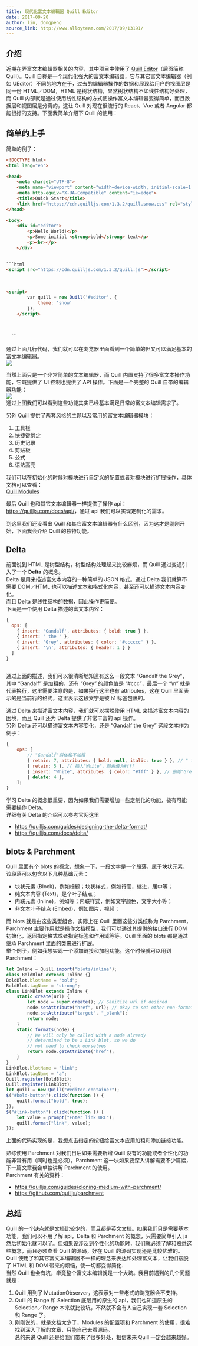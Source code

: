 ```yaml
---
title: 现代化富文本编辑器 Quill Editor
date: 2017-09-20
author: lin, dongpeng
source_link: http://www.alloyteam.com/2017/09/13191/
---
```


## 介绍

近期在弄富文本编辑器相关的内容，其中项目中使用了 [Quill Editor](https://quilljs.com/)（后面简称 Quill）。Quill 自称是一个现代化强大的富文本编辑器，它与其它富文本编辑器（例如 UEditor）不同的地方在于，过去的编辑器操作的数据和展现给用户的视图层是同一份 HTML／DOM，HTML 是树状结构，显然树状结构不如线性结构好处理，而 Quill 内部就是通过使用线性结构的方式使操作富文本编辑器变得简单，而且数据层和视图层是分离的，这让 Quill 对现在很流行的 React、Vue 或者 Angular 都能很好的支持。下面我简单介绍下 Quill 的使用：  

## 简单的上手

简单的例子：

````html
<!DOCTYPE html>
<html lang="en">
 
<head>
    <meta charset="UTF-8">
    <meta name="viewport" content="width=device-width, initial-scale=1.0">
    <meta http-equiv="X-UA-Compatible" content="ie=edge">
    <title>Quick Start</title>
    <link href="https://cdn.quilljs.com/1.3.2/quill.snow.css" rel="stylesheet">
</head>
 
<body>
    <div id="editor">
        <p>Hello World!</p>
        <p>Some initial <strong>bold</strong> text</p>
        <p><br></p>
    </div>
 
    
```html
<script src="https://cdn.quilljs.com/1.3.2/quill.js"></script>
````

    

```html
<script>
        var quill = new Quill('#editor', {
            theme: 'snow'
        });
    </script>
```

 

</body>
 
</html>
 
```

通过上面几行代码，我们就可以在浏览器里面看到一个简单的但又可以满足基本的富文本编辑器。  
![](http://www.alloyteam.com/2017/09/13191/quill-editor/quick-start.png)

当然上面只是一个非常简单的文本编辑器，而 Quill 内置支持了很多富文本操作功能，它既提供了 UI 控制也提供了 API 操作。下面是一个完整的 Quill 自带的编辑器功能：  
![](http://www.alloyteam.com/2017/09/13191/quill-editor/formats.png)  
通过上图我们可以看到这些功能其实已经基本满足日常的富文本编辑需求了。

另外 Quill 提供了两套风格的主题以及常用的富文本编辑器模块：  
1. 工具栏  
2. 快捷键绑定  
3. 历史记录  
4. 剪贴板  
5. 公式  
6. 语法高亮

我们可以在初始化的时候对模块进行自定义的配置或者对模块进行扩展操作，具体文档可以查看：  
[Quill Modules](https://quilljs.com/docs/modules/)

最后 Quill 也和其它文本编辑器一样提供了操作 api：  
<https://quilljs.com/docs/api/>，通过 api 我们可以实现定制化的需求。

到这里我们还没看出 Quill 和其它富文本编辑器有什么区别，因为这才是刚刚开始，下面我会介绍 Quill 的独特功能。

## Delta

前面说到 HTML 是树型结构，树型结构处理起来比较麻烦，而 Quill 通过变通引入了一个 **Delta** 的概念。  
Delta 是用来描述富文本内容的一种简单的 JSON 格式。通过 Delta 我们就算不需要 DOM／HTML 也可以描述文本和格式化内容，甚至还可以描述文本内容变化。  
而且 Delta 是线性结构的数据，因此操作更简便。  
下面是一个使用 Delta 描述的富文本内容：

```javascript
{
  ops: [
    { insert: 'Gandalf', attributes: { bold: true } },
    { insert: ' the ' },
    { insert: 'Grey', attributes: { color: '#cccccc' } }，
    { insert: '\n', attributes: { header: 1 } }
  ]
}
 
```

通过上面的描述，我们可以很清晰地知道有这么一段文本 “Gandalf the Grey”，其中 “Gandalf” 是加粗的，还有 “Grey” 的颜色值是 “#ccc”，最后一个 “\\n” 就是代表换行，这里需要注意的是，如果换行这里也有 attributes，这在 Quill 里面表示的是当前行的格式，这里表示这段文字是被 h1 标签包裹的。

通过 Delta 来描述富文本内容，我们就可以摆脱使用 HTML 来描述富文本内容的困境，而且 Quill 还为 Delta 提供了非常丰富的 api 操作。  
另外 Delta 还可以描述富文本内容变化，还是 “Gandalf the Grey” 这段文本作为例子：

```javascript
{
    ops: [
        // "Gandalf"斜体和不加粗
        { retain: 7, attributes: { bold: null, italic: true } }, // " the "保留不变
        { retain: 5 }, // 插入"White"，颜色值为#fff
        { insert: "White", attributes: { color: "#fff" } }, // 删除"Grey"
        { delete: 4 },
    ];
}
```

学习 Delta 的概念很重要，因为如果我们需要增加一些定制化的功能，极有可能需要操作 Delta。  
详细有关 Delta 的介绍可以参考官网这里  
- <https://quilljs.com/guides/designing-the-delta-format/>  
- <https://quilljs.com/docs/delta/>

## blots & Parchment

Quill 里面有个 blots 的概念，想象一下，一段文字是一个段落，属于块状元素，该段落可以包含以下几种基础元素：  
- 块状元素 (Block)，例如标题；块状样式，例如行高，缩进，居中等；  
- 纯文本内容 (Text)，是个叶子结点；  
- 内联元素 (Inline)，例如等；内联样式，例如文字颜色，文字大小等；  
- 非文本叶子结点 (Embed)，例如图片，视频；

而 blots 就是由这些类型组合，实际上在 Quill 里面这些分类统称为 Parchment，  
Parchment 主要作用就是操作文档模型，我们可以通过其提供的接口进行 DOM 初始化，返回指定格式或者指定标签和作用域等等。Quill 里面的 blots 都是通过继承 Parchment 里面的类来进行扩展。  
举个例子，例如我想实现一个添加链接和加粗功能，这个时候就可以用到 Parchment：

```javascript
let Inline = Quill.import("blots/inline");
class BoldBlot extends Inline {}
BoldBlot.blotName = "bold";
BoldBlot.tagName = "strong";
class LinkBlot extends Inline {
    static create(url) {
        let node = super.create(); // Sanitize url if desired
        node.setAttribute("href", url); // Okay to set other non-format related attributes
        node.setAttribute("target", "_blank");
        return node;
    }
    static formats(node) {
        // We will only be called with a node already
        // determined to be a Link blot, so we do
        // not need to check ourselves
        return node.getAttribute("href");
    }
}
LinkBlot.blotName = "link";
LinkBlot.tagName = "a";
Quill.register(BoldBlot);
Quill.register(LinkBlot);
let quill = new Quill("#editor-container");
$("#bold-button").click(function () {
    quill.format("bold", true);
});
$("#link-button").click(function () {
    let value = prompt("Enter link URL");
    quill.format("link", value);
});
```

上面的代码实现的是，我想点击指定的按钮给富文本应用加粗和添加链接功能。

熟练使用 Parchment 对我们日后如果需要新增 Quill 没有的功能或者个性化的功能非常有用（同时也是必须）。Parchment 这一块如果要深入讲解需要不少篇幅，下一篇文章我会单独讲解 Parchment 的使用。  
Parchment 有关的资料：  
- <https://quilljs.com/guides/cloning-medium-with-parchment/>  
- <https://github.com/quilljs/parchment>

## 总结

Quill 的一个缺点就是文档比较少的，而且都是英文文档。如果我们只是需要基本功能，我们可以不用了解 api，Delta 和 Parchment 的概念，只需要简单引入 js 然后初始化就可以了。但如果设涉及到个性化的功能时，我们就必须了解和熟悉这些概念，而且必须查看 Quill 的源码，好在 Quill 的源码实现还是比较优雅的。  
Quill 使用了和其它富文本编辑器不一样的理念来表达和处理富文本，让我们摆脱了 HTML 和 DOM 带来的烦恼，使一切都变得简化.  
当然 Quill 也会有坑，毕竟整个富文本编辑就是一个大坑。我目前遇到的几个问题就是：  
1. Quill 用到了 MutationObserver，这表示对一些老式的浏览器会不支持。  
2. Quill 的 Range 和 Selection 底层用的原生的 api，我们也知道原生的 Selection／Range 本来就比较坑，不然就不会有人自己实现一套 Selection 和 Range 了。  
3. 刚刚说的，就是文档太少了，Modules 的配置项和 Parchment 的使用，很难找到深入了解的文章，只能自己去看源码。  
总的来说 Quill 还是给我们带来了很多好处，相信未来 Quill 一定会越来越好。